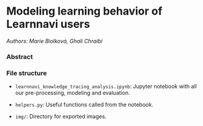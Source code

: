 # Modeling learning behavior of Learnnavi users

*Authors: Marie Biolková, Ghali Chraibi*

### Abstract



### File structure

- `learnnavi_knowledge_tracing_analysis.ipynb`: Jupyter notebook with all our pre-processing, modeling and evaluation. 

- `helpers.py`: Useful functions called from the notebook.

- `img/`: Directory for exported images.

  
